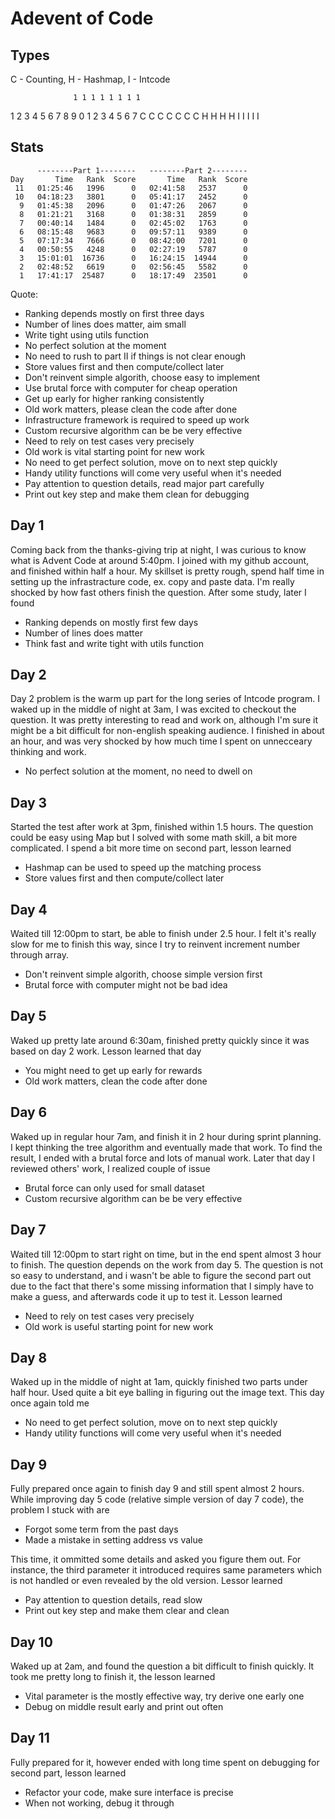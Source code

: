# Adevent of Code

## Types

C - Counting, H - Hashmap, I - Intcode

                  1 1 1 1 1 1 1 1
1 2 3 4 5 6 7 8 9 0 1 2 3 4 5 6 7
C   C C   C   C   C C
    H     H       H H
  I     I   I   I   I 

## Stats

```
      --------Part 1--------   --------Part 2--------
Day       Time   Rank  Score       Time   Rank  Score
 11   01:25:46   1996      0   02:41:58   2537      0
 10   04:18:23   3801      0   05:41:17   2452      0
  9   01:45:38   2096      0   01:47:26   2067      0
  8   01:21:21   3168      0   01:38:31   2859      0
  7   00:40:14   1484      0   02:45:02   1763      0
  6   08:15:48   9683      0   09:57:11   9389      0
  5   07:17:34   7666      0   08:42:00   7201      0
  4   00:50:55   4248      0   02:27:19   5787      0
  3   15:01:01  16736      0   16:24:15  14944      0
  2   02:48:52   6619      0   02:56:45   5582      0
  1   17:41:17  25487      0   18:17:49  23501      0
```

Quote: 

- Ranking depends mostly on first three days
- Number of lines does matter, aim small
- Write tight using utils function
- No perfect solution at the moment
- No need to rush to part II if things is not clear enough
- Store values first and then compute/collect later
- Don't reinvent simple algorith, choose easy to implement 
- Use brutal force with computer for cheap operation
- Get up early for higher ranking consistently
- Old work matters, please clean the code after done
- Infrastructure framework is required to speed up work
- Custom recursive algorithm can be be very effective
- Need to rely on test cases very precisely
- Old work is vital starting point for new work
- No need to get perfect solution, move on to next step quickly
- Handy utility functions will come very useful when it's needed
- Pay attention to question details, read major part carefully
- Print out key step and make them clean for debugging

## Day 1

Coming back from the thanks-giving trip at night, I was curious to know what is Advent Code at around 5:40pm. I joined with my github account, and finished within half a hour. My skillset is pretty rough, spend half time in setting up the infrastracture code, ex. copy and paste data. I'm really shocked by how fast others finish the question. After some study, later I found

- Ranking depends on mostly first few days
- Number of lines does matter
- Think fast and write tight with utils function

## Day 2

Day 2 problem is the warm up part for the long series of Intcode program. I waked up in the middle of night at 3am, I was excited to checkout the question. It was pretty interesting to read and work on, although I'm sure it might be a bit difficult for non-english speaking audience. I finished in about an hour, and was very shocked by how much time I spent on unnecceary thinking and work.

- No perfect solution at the moment, no need to dwell on

## Day 3

Started the test after work at 3pm, finished within 1.5 hours. The question could be easy using Map but I solved with some math skill, a bit more complicated. I spend a bit more time on second part, lesson learned

- Hashmap can be used to speed up the matching process
- Store values first and then compute/collect later

## Day 4

Waited till 12:00pm to start, be able to finish under 2.5 hour. I felt it's really slow for me to finish this way, since I try to reinvent increment number through array.

- Don't reinvent simple algorith, choose simple version first
- Brutal force with computer might not be bad idea

## Day 5

Waked up pretty late around 6:30am, finished pretty quickly since it was based on day 2 work. Lesson learned that day

- You might need to get up early for rewards
- Old work matters, clean the code after done

## Day 6

Waked up in regular hour 7am, and finish it in 2 hour during sprint planning. I kept thinking the tree algorithm and eventually made that work. To find the result, I ended with a brutal force and lots of manual work. Later that day I reviewed others' work, I realized couple of issue

- Brutal force can only used for small dataset
- Custom recursive algorithm can be be very effective

## Day 7

Waited till 12:00pm to start right on time, but in the end spent almost 3 hour to finish. The question depends on the work from day 5. The question is not so easy to understand, and i wasn't be able to figure the second part out due to the fact that there's some missing information that I simply have to make a guess, and afterwards code it up to test it. Lesson learned

- Need to rely on test cases very precisely
- Old work is useful starting point for new work

## Day 8

Waked up in the middle of night at 1am, quickly finished two parts under half hour. Used quite a bit eye balling in figuring out the image text. This day once again told me 

- No need to get perfect solution, move on to next step quickly
- Handy utility functions will come very useful when it's needed

## Day 9

Fully prepared once again to finish day 9 and still spent almost 2 hours. While improving day 5 code (relative simple version of day 7 code), the problem I stuck with are

- Forgot some term from the past days
- Made a mistake in setting address vs value

This time, it ommitted some details and asked you figure them out. For instance, the third parameter it introduced requires same parameters which is not handled or even revealed by the old version. Lessor learned

- Pay attention to question details, read slow
- Print out key step and make them clear and clean

## Day 10

Waked up at 2am, and found the question a bit difficult to finish quickly. It took me pretty long to finish it, the lesson learned

- Vital parameter is the mostly effective way, try derive one early one
- Debug on middle result early and print out often

## Day 11

Fully prepared for it, however ended with long time spent on debugging for second part, lesson learned

- Refactor your code, make sure interface is precise 
- When not working, debug it through